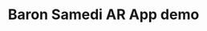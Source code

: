 ---
layout: default
category: bts
tags: ["AR","ios","android","unity"]
video: "https://player.vimeo.com/video/221948531?badge=0&amp;autopause=0&amp;player_id=0&amp;app_id=72231"
title: "Baron Samedi AR App demo"
thumbnail: "https://i.vimeocdn.com/video/640352449_295x166.jpg?r=pad"
description: | 
  Please pardon the slow frame rate - my phone didn't so much like recording while using the app.
---